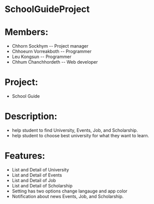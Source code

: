 # SchoolGuideProject

# Members:
  - Chhorn Sockhym -- Project manager
  - Chhoeurn Vorreakboth -- Programmer
  - Leu Kongsun -- Programmer
  - Chhum Chanchhordeth -- Web developer

# Project:
  - School Guide

# Description:
  - help student to find University, Events, Job, and Scholarship.
  - help student to choose best university for what they want to learn.

# Features:
  - List and Detail of University
  - List and Detail of Events
  - List and Detail of Job
  - List and Detail of Scholarship
  - Setting has two options change langauge and app color
  - Notification about news Events, Job, and Scholarship.
